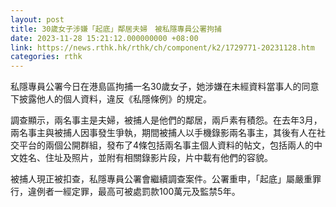 ```yaml
---
layout: post
title: 30歲女子涉嫌「起底」鄰居夫婦　被私隱專員公署拘捕
date: 2023-11-28 15:21:12.000000000 +08:00
link: https://news.rthk.hk/rthk/ch/component/k2/1729771-20231128.htm
categories: rthk
---
```


私隱專員公署今日在港島區拘捕一名30歲女子，她涉嫌在未經資料當事人的同意下披露他人的個人資料，違反《私隱條例》的規定。

調查顯示，兩名事主是夫婦，被捕人是他們的鄰居，兩戶素有積怨。在去年3月，兩名事主與被捕人因事發生爭執，期間被捕人以手機錄影兩名事主，其後有人在社交平台的兩個公開群組，發布了4條包括兩名事主個人資料的帖文，包括兩人的中文姓名、住址及照片，並附有相關錄影片段，片中載有他們的容貌。

被捕人現正被扣查，私隱專員公署會繼續調查案件。公署重申，「起底」屬嚴重罪行，違例者一經定罪，最高可被處罰款100萬元及監禁5年。
